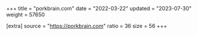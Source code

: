 +++
title = "porkbrain.com"
date = "2022-03-22"
updated = "2023-07-30"
weight = 57650

[extra]
source = "https://porkbrain.com"
ratio = 36
size = 56
+++
